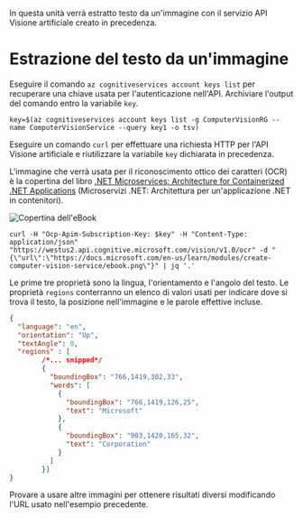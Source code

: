 In questa unità verrà estratto testo da un'immagine con il servizio API Visione artificiale creato in precedenza.

# <a name="extracting-the-text-from-an-image"></a>Estrazione del testo da un'immagine

Eseguire il comando `az cognitiveservices account keys list` per recuperare una chiave usata per l'autenticazione nell'API. Archiviare l'output del comando entro la variabile `key`.

```azurecli
key=$(az cognitiveservices account keys list -g ComputerVisionRG --name ComputerVisionService --query key1 -o tsv)
```

Eseguire un comando `curl` per effettuare una richiesta HTTP per l'API Visione artificiale e riutilizzare la variabile `key` dichiarata in precedenza.

L'immagine che verrà usata per il riconoscimento ottico dei caratteri (OCR) è la copertina del libro [.NET Microservices: Architecture for Containerized .NET Applications](/dotnet/standard/microservices-architecture/) (Microservizi .NET: Architettura per un'applicazione .NET in contenitori).

![Copertina dell'eBook](../images/ebook.png)

```azurecli
curl -H "Ocp-Apim-Subscription-Key: $key" -H "Content-Type: application/json" "https://westus2.api.cognitive.microsoft.com/vision/v1.0/ocr" -d "{\"url\":\"https://docs.microsoft.com/en-us/learn/modules/create-computer-vision-service/ebook.png\"}" | jq '.'
```

Le prime tre proprietà sono la lingua, l'orientamento e l'angolo del testo. Le proprietà `regions` conterranno un elenco di valori usati per indicare dove si trova il testo, la posizione nell'immagine e le parole effettive incluse.

```json
{
  "language": "en",
  "orientation": "Up",
  "textAngle": 0,
  "regions" : [
        /*... snipped*/
        {
          "boundingBox": "766,1419,302,33",
          "words": [
            {
              "boundingBox": "766,1419,126,25",
              "text": "Microsoft"
            },
            {
              "boundingBox": "903,1420,165,32",
              "text": "Corporation"
            }
          ]
        }]
}
```

Provare a usare altre immagini per ottenere risultati diversi modificando l'URL usato nell'esempio precedente.